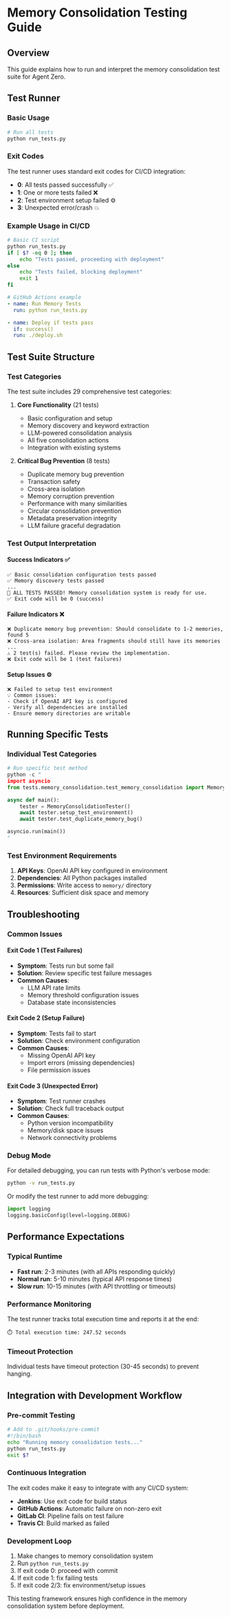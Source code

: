 # Memory Consolidation Testing Guide

## Overview

This guide explains how to run and interpret the memory consolidation test suite for Agent Zero.

## Test Runner

### Basic Usage

```bash
# Run all tests
python run_tests.py
```

### Exit Codes

The test runner uses standard exit codes for CI/CD integration:

- **0**: All tests passed successfully ✅
- **1**: One or more tests failed ❌
- **2**: Test environment setup failed ⚙️
- **3**: Unexpected error/crash 💥

### Example Usage in CI/CD

```bash
# Basic CI script
python run_tests.py
if [ $? -eq 0 ]; then
    echo "Tests passed, proceeding with deployment"
else
    echo "Tests failed, blocking deployment"
    exit 1
fi
```

```yaml
# GitHub Actions example
- name: Run Memory Tests
  run: python run_tests.py

- name: Deploy if tests pass
  if: success()
  run: ./deploy.sh
```

## Test Suite Structure

### Test Categories

The test suite includes 29 comprehensive test categories:

1. **Core Functionality** (21 tests)
   - Basic configuration and setup
   - Memory discovery and keyword extraction
   - LLM-powered consolidation analysis
   - All five consolidation actions
   - Integration with existing systems

2. **Critical Bug Prevention** (8 tests)
   - Duplicate memory bug prevention
   - Transaction safety
   - Cross-area isolation
   - Memory corruption prevention
   - Performance with many similarities
   - Circular consolidation prevention
   - Metadata preservation integrity
   - LLM failure graceful degradation

### Test Output Interpretation

#### Success Indicators ✅
```
✅ Basic consolidation configuration tests passed
✅ Memory discovery tests passed
...
🎉 ALL TESTS PASSED! Memory consolidation system is ready for use.
✅ Exit code will be 0 (success)
```

#### Failure Indicators ❌
```
❌ Duplicate memory bug prevention: Should consolidate to 1-2 memories, found 5
❌ Cross-area isolation: Area fragments should still have its memories
...
⚠️ 2 test(s) failed. Please review the implementation.
❌ Exit code will be 1 (test failures)
```

#### Setup Issues ⚙️
```
❌ Failed to setup test environment
💡 Common issues:
- Check if OpenAI API key is configured
- Verify all dependencies are installed
- Ensure memory directories are writable
```

## Running Specific Tests

### Individual Test Categories

```python
# Run specific test method
python -c "
import asyncio
from tests.memory_consolidation.test_memory_consolidation import MemoryConsolidationTester

async def main():
    tester = MemoryConsolidationTester()
    await tester.setup_test_environment()
    await tester.test_duplicate_memory_bug()

asyncio.run(main())
"
```

### Test Environment Requirements

1. **API Keys**: OpenAI API key configured in environment
2. **Dependencies**: All Python packages installed
3. **Permissions**: Write access to `memory/` directory
4. **Resources**: Sufficient disk space and memory

## Troubleshooting

### Common Issues

#### Exit Code 1 (Test Failures)
- **Symptom**: Tests run but some fail
- **Solution**: Review specific test failure messages
- **Common Causes**:
  - LLM API rate limits
  - Memory threshold configuration issues
  - Database state inconsistencies

#### Exit Code 2 (Setup Failure)
- **Symptom**: Tests fail to start
- **Solution**: Check environment configuration
- **Common Causes**:
  - Missing OpenAI API key
  - Import errors (missing dependencies)
  - File permission issues

#### Exit Code 3 (Unexpected Error)
- **Symptom**: Test runner crashes
- **Solution**: Check full traceback output
- **Common Causes**:
  - Python version incompatibility
  - Memory/disk space issues
  - Network connectivity problems

### Debug Mode

For detailed debugging, you can run tests with Python's verbose mode:

```bash
python -v run_tests.py
```

Or modify the test runner to add more debugging:

```python
import logging
logging.basicConfig(level=logging.DEBUG)
```

## Performance Expectations

### Typical Runtime
- **Fast run**: 2-3 minutes (with all APIs responding quickly)
- **Normal run**: 5-10 minutes (typical API response times)
- **Slow run**: 10-15 minutes (with API throttling or timeouts)

### Performance Monitoring
The test runner tracks total execution time and reports it at the end:

```
⏱️ Total execution time: 247.52 seconds
```

### Timeout Protection
Individual tests have timeout protection (30-45 seconds) to prevent hanging.

## Integration with Development Workflow

### Pre-commit Testing
```bash
# Add to .git/hooks/pre-commit
#!/bin/bash
echo "Running memory consolidation tests..."
python run_tests.py
exit $?
```

### Continuous Integration
The exit codes make it easy to integrate with any CI/CD system:

- **Jenkins**: Use exit code for build status
- **GitHub Actions**: Automatic failure on non-zero exit
- **GitLab CI**: Pipeline fails on test failure
- **Travis CI**: Build marked as failed

### Development Loop
1. Make changes to memory consolidation system
2. Run `python run_tests.py`
3. If exit code 0: proceed with commit
4. If exit code 1: fix failing tests
5. If exit code 2/3: fix environment/setup issues

This testing framework ensures high confidence in the memory consolidation system before deployment.

